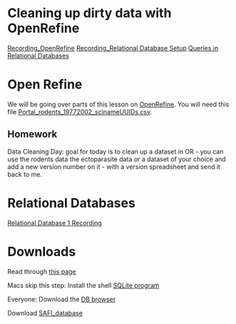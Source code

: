 # Cleaning up dirty data with OpenRefine

[Recording_OpenRefine](https://unr.zoom.us/rec/share/Utk-zall6vMfJtJxO8X7Cty2QvDgs0bSsB2EFgp5Z_Bq3CTnlnZWmnfMHMPDIFf0.R2hKvi_kjfmRil8e?startTime=1617314677000)
[Recording_Relational Database Setup](https://unr.zoom.us/rec/share/muWLd5N6nLQtXsdE2ld5maP7cbAk4c361MUjG5DQ2tlKqfCZAxHBUMBDishe0195.NGyxISoERlogZtR_?startTime=1617920014000)
[Queries in Relational Databases](https://unr.zoom.us/rec/share/v0mHM_HxKlSWyuq1sUKmy93XNISFTysJntGeZkB3CMXvlEeOiUo6eqgnkAK5Ar62.BrRqypKDp_e42o1T)



# Open Refine
We will be going over parts of this lesson on [OpenRefine](https://datacarpentry.org/OpenRefine-ecology-lesson/00-getting-started/index.html). You will need this file [Portal_rodents_19772002_scinameUUIDs.csv](https://www.dropbox.com/s/ke2xgkgpw1qc11n/Portal_rodents_19772002_scinameUUIDs.csv?dl=0).

## Homework
Data Cleaning Day:
  goal for today is to clean up a dataset in OR - you can use the rodents data the ectoparasite data or a dataset of your choice and add a new version number on it - with a version spreadsheet and send it back to me. 

# Relational Databases

[Relational Database 1 Recording](https://unr.zoom.us/rec/share/XYz726TA8elaGoZhka6O7y9KFIff7BIRr_Pd3MUOps3kyGdSvnqhzi-iemHSdJPL.Y9mIq57iH2wUCXp)

# Downloads

Read through [this page](https://datacarpentry.org/sql-socialsci/setup.html)


Macs skip this step:
Install the shell [SQLite program](https://datacarpentry.org/sql-socialsci/setup.html)


Everyone:
Download the [DB browser](https://github.com/sqlitebrowser/sqlitebrowser)


Download [SAFI_database](https://datacarpentry.org/sql-socialsci/data/SQL_SAFI.sqlite)


